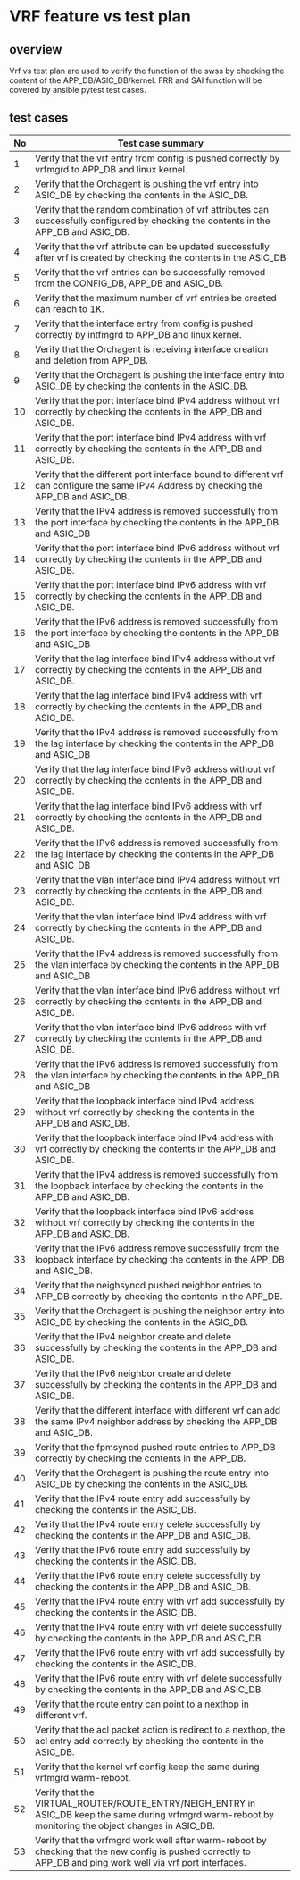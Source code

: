 ﻿# VRF feature vs test plan

## overview

Vrf vs test plan are used to verify the function of the swss by checking the content of the APP_DB/ASIC_DB/kernel. FRR and SAI function will be covered by ansible pytest test cases.

## test cases

No|Test case summary
---------|----------
1|Verify that the vrf entry from config is pushed correctly by vrfmgrd to APP_DB and linux kernel.
2|Verify that the Orchagent is pushing the vrf entry into ASIC_DB by checking the contents in the ASIC_DB.
3|Verify that the random combination of vrf attributes can successfully configured by checking the contents in the APP_DB and ASIC_DB.
4|Verify that the vrf attribute can be updated successfully after vrf is created by checking the contents in the ASIC_DB
5|Verify that the vrf entries can be successfully removed from the CONFIG_DB, APP_DB and ASIC_DB.
6|Verify that the maximum number of vrf entries be created can reach to 1K.
7|Verify that the interface entry from config is pushed correctly by intfmgrd to APP_DB and linux kernel.
8|Verify that the Orchagent is receiving interface creation and deletion from APP_DB.
9|Verify that the Orchagent is pushing the interface entry into ASIC_DB by checking the contents in the ASIC_DB.
10|Verify that the port interface bind IPv4 address without vrf correctly by checking the contents in the APP_DB and ASIC_DB.
11|Verify that the port interface bind IPv4 address with vrf correctly by checking the contents in the APP_DB and ASIC_DB.
12|Verify that the different port interface bound to different vrf can configure the same IPv4 Address by checking the APP_DB and ASIC_DB.
13|Verify that the IPv4 address is removed successfully from the port interface by checking the contents in the APP_DB and ASIC_DB
14|Verify that the port interface bind IPv6 address without vrf correctly by checking the contents in the APP_DB and ASIC_DB.
15|Verify that the port interface bind IPv6 address with vrf correctly by checking the contents in the APP_DB and ASIC_DB.
16|Verify that the IPv6 address is removed successfully from the port interface by checking the contents in the APP_DB and ASIC_DB
17|Verify that the lag interface bind IPv4 address without vrf correctly by checking the contents in the APP_DB and ASIC_DB.
18|Verify that the lag interface bind IPv4 address with vrf correctly by checking the contents in the APP_DB and ASIC_DB.
19|Verify that the IPv4 address is removed successfully from the lag interface by checking the contents in the APP_DB and ASIC_DB
20|Verify that the lag interface bind IPv6 address without vrf correctly by checking the contents in the APP_DB and ASIC_DB.
21|Verify that the lag interface bind IPv6 address with vrf correctly by checking the contents in the APP_DB and ASIC_DB.
22|Verify that the IPv6 address is removed successfully from the lag interface by checking the contents in the APP_DB and ASIC_DB
23|Verify that the vlan interface bind IPv4 address without vrf correctly by checking the contents in the APP_DB and ASIC_DB.
24|Verify that the vlan interface bind IPv4 address with vrf correctly by checking the contents in the APP_DB and ASIC_DB.
25|Verify that the IPv4 address is removed successfully from the vlan interface by checking the contents in the APP_DB and ASIC_DB
26|Verify that the vlan interface bind IPv6 address without vrf correctly by checking the contents in the APP_DB and ASIC_DB.
27|Verify that the vlan interface bind IPv6 address with vrf correctly by checking the contents in the APP_DB and ASIC_DB.
28|Verify that the IPv6 address is removed successfully from the vlan interface by checking the contents in the APP_DB and ASIC_DB
29|Verify that the loopback interface bind IPv4 address without vrf correctly by checking the contents in the APP_DB and ASIC_DB.
30|Verify that the loopback interface bind IPv4 address with vrf correctly by checking the contents in the APP_DB and ASIC_DB.
31|Verify that the IPv4 address is removed successfully from the loopback interface by checking the contents in the APP_DB and ASIC_DB.
32|Verify that the loopback interface bind IPv6 address without vrf correctly by checking the contents in the APP_DB and ASIC_DB.
33|Verify that the IPv6 address remove successfully from the loopback interface by checking the contents in the APP_DB and ASIC_DB.
34|Verify that the neighsyncd pushed neighbor entries to APP_DB correctly by checking the contents in the APP_DB.
35|Verify that the Orchagent is pushing the neighbor entry into ASIC_DB by checking the contents in the ASIC_DB.
36|Verify that the IPv4 neighbor create and delete successfully by checking the contents in the APP_DB and ASIC_DB.
37|Verify that the IPv6 neighbor create and delete successfully by checking the contents in the APP_DB and ASIC_DB.
38|Verify that the different interface with different vrf can add the same IPv4 neighbor address by checking the APP_DB and ASIC_DB.
39|Verify that the fpmsyncd pushed route entries to APP_DB correctly by checking the contents in the APP_DB.
40|Verify that the Orchagent is pushing the route entry into ASIC_DB by checking the contents in the ASIC_DB.
41|Verify that the IPv4 route entry  add successfully by checking the contents in the ASIC_DB.
42|Verify that the IPv4 route entry delete successfully by checking the contents in the APP_DB and ASIC_DB.
43|Verify that the IPv6 route entry  add successfully by checking the contents in the ASIC_DB.
44|Verify that the IPv6 route entry  delete successfully by checking the contents in the APP_DB and ASIC_DB.
45|Verify that the IPv4 route entry with vrf add successfully by checking the contents in the ASIC_DB.
46|Verify that the IPv4 route entry with vrf delete successfully by checking the contents in the APP_DB and ASIC_DB.
47|Verify that the IPv6 route entry with vrf add successfully by checking the contents in the ASIC_DB.
48|Verify that the IPv6 route entry with vrf delete successfully by checking the contents in the APP_DB and ASIC_DB.
49|Verify that the route entry can point to a nexthop in different vrf.
50|Verify that the acl packet action is redirect to a nexthop, the acl entry add correctly by checking the contents in the ASIC_DB.
51|Verify that the kernel vrf config keep the same during vrfmgrd warm-reboot.
52|Verify that the VIRTUAL_ROUTER/ROUTE_ENTRY/NEIGH_ENTRY in ASIC_DB keep the same during vrfmgrd warm-reboot by monitoring the object changes in ASIC_DB.
53|Verify that the vrfmgrd work well after warm-reboot by checking that the new config is pushed correctly to APP_DB and ping work well via vrf port interfaces.
